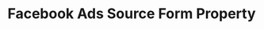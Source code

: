 ---
# -------------------------- #
#        CONTENT TYPE        #
# -------------------------- #

product-type: "connect"
content-type: "api-form"
form-type: "source"
key: "source-form-properties-facebook-ads-object"


# -------------------------- #
#        OBJECT INFO         #
# -------------------------- #

title: "Facebook Ads Source Form Property"
api-type: "platform.facebook"
display-name: "Facebook Ads"

source-type: "saas"
docs-name: "facebook-ads"

description: ""


# -------------------------- #
#       FORM PROPERTIES      #
# -------------------------- #

uses-start-date: true

object-attributes:
  # - name: "aggregate_level"
  #   type: "PLACEHOLDER"
  #   description: "[PLACEHOLDER]"

  - name: "attribution_window"
    type: "string"
    required: false
    description: |
      Defines the number, in days, [Stitch should use as an attribution window]({{ site.baseurl }}/integrations/saas/facebook-ads#attribution-windows-data-extraction). An attribution window is the period of time for attributing results to ads and the lookback period after those actions occur during which ad results are counted.

      Accepted values, in days:

      - `1`
      - `7`
      - `28`

      To ensure your {{ form-property.display-name }} and Stitch settings align, we recommend using the same attribution window in Stitch that you use in {{ form-property.display-name }}. For example: If the attribution window is 28 days in Facebook, this value should be `28`.

      If your click and view windows differ, you should select the **greater** of the two. For example: If clicks have a window of `7` days and views have a window of `1` day, you should enter `7` for this setting.
    value: "7"

  - name: "include_deleted"
    type: "string"
    required: false
    description: "If `true`, Stitch will replicate data for deleted campaigns, ads, and adsets. **Note**: This data will not be included alongside insights data."
    value: "true"

  # - name: "insights_buffer_days"
  #   type: "string"
  #   description: "[PLACEHOLDER]"


# -------------------------- #
#       OAUTH PROPERTIES     #
# -------------------------- #

oauth-link: "https://developers.facebook.com/docs/marketing-api/access#authentication"

oauth-description: ""

oauth-properties:
  - name: "access_token"
    type: "string"
    required: true
    credential: true
    description: |
      An access token generated by a Facebook OAuth handshake.
    value: "<ACCESS_TOKEN>"

  - name: "account_id"
    type: "string"
    required: true
    credential: false
    description: |
      The ID of the {{ form-property.display-name }} account to use when extracting data.
    value: |
      <{{ form-property.display-name | upcase | replace:" ", "_" }}_ACCOUNT_ID>
---